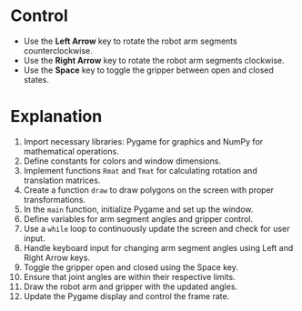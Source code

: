 # Control

- Use the **Left Arrow** key to rotate the robot arm segments counterclockwise.
- Use the **Right Arrow** key to rotate the robot arm segments clockwise.
- Use the **Space** key to toggle the gripper between open and closed states.

# Explanation

1. Import necessary libraries: Pygame for graphics and NumPy for mathematical operations.
2. Define constants for colors and window dimensions.
3. Implement functions `Rmat` and `Tmat` for calculating rotation and translation matrices.
4. Create a function `draw` to draw polygons on the screen with proper transformations.
5. In the `main` function, initialize Pygame and set up the window.
6. Define variables for arm segment angles and gripper control.
7. Use a `while` loop to continuously update the screen and check for user input.
8. Handle keyboard input for changing arm segment angles using Left and Right Arrow keys.
9. Toggle the gripper open and closed using the Space key.
10. Ensure that joint angles are within their respective limits.
11. Draw the robot arm and gripper with the updated angles.
12. Update the Pygame display and control the frame rate.
